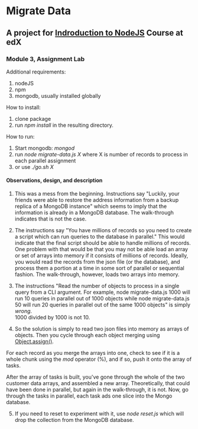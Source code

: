 # Migrate Data
## A project for [Indroduction to NodeJS](https://courses.edx.org/courses/course-v1:Microsoft+DEV283x+1T2018/courseware/1e95019f-b0fe-1ae9-fcf4-4e35d66aa371/50a265d9-ebaa-af4a-2ced-b569e840bb28/?child=first "Microsoft: DEV283x - Introduction to NodeJS") Course at edX

### Module 3, Assignment Lab

Additional requirements:

1. nodeJS
2. npm
3. mongodb, usually installed globally


How to install:

1. clone package
2. run _npm install_ in the resulting directory.

How to run:

1. Start mongodb:  _mongod_
2. run _node migrate-data.js X_ where X is number of records to process in each parallel assignment
2. or use _./go.sh X_

#### Observations, design, and description

1. This was a mess from the beginning.  Instructions say "Luckily, your friends were able to restore the address 
information from a backup replica of a MongoDB instance" which seems to imply that the information is 
already in a MongoDB database.  The walk-through indicates that is not the case.

2. The instructions say "You have millions of records so you need to create
a script which can run queries to the database in parallel."  This would indicate that the final 
script should be able to handle millions of records.  One problem with that would be that 
you may not be able load an array or set of arrays into memory if it consists of millions of 
records.  Ideally, you would read the records from the json file (or the database), and process
them a portion at a time in some sort of parallel or sequential fashion.  The walk-through, however,
loads two arrays into memory.

3.  The instructions "Read the number of objects to process in a single query from a CLI argument.
 For example, node migrate-data.js 1000 will run 10 queries in parallel out of 1000 objects while
 node migrate-data.js 50 will run 20 queries in parallel out of the same 1000 objects" is simply _wrong_.  
 1000 divided by 1000 is not 10.

4. So the solution is simply to read two json files into memory as arrays of objects.
Then you cycle through each object merging using [Object.assign()](https://developer.mozilla.org/en-US/docs/Web/JavaScript/Reference/Global_Objects/Object/assign "Object Assign Method at Mozilla.org").

For each record as you merge the arrays into one, check to see if it is a whole chunk using the _mod_ operator (%),
and if so, push it onto the array of tasks.

After the array of tasks is built, you've gone through the whole of the two customer data arrays, and assembled a new array.
Theoretically, that could have been done in parallel, but again in the walk-through, it is not.  Now, go
through the tasks in parallel, each task ads one slice into the Mongo database.

5.  If you need to reset to experiment with it, use _node reset.js_ which will drop the collection from the MongoDB database.
